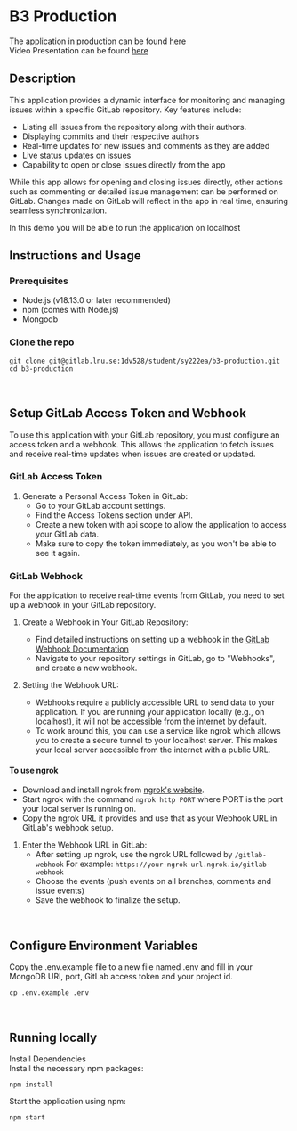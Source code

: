 # B3 Production

The application in production can be found [here](https://cscloud7-220.lnu.se/)
<br>
Video Presentation can be found [here](https://youtu.be/mn6RPgo0_aQ)


## Description
This application provides a dynamic interface for monitoring and managing issues within a specific GitLab repository. Key features include:

- Listing all issues from the repository along with their authors.
- Displaying commits and their respective authors
- Real-time updates for new issues and comments as they are added
- Live status updates on issues
- Capability to open or close issues directly from the app

While this app allows for opening and closing issues directly, other actions such as commenting or detailed issue management can be performed on GitLab. Changes made on GitLab will reflect in the app in real time, ensuring seamless synchronization.

In this demo you will be able to run the application on localhost


## Instructions and Usage
### Prerequisites
* Node.js (v18.13.0 or later recommended)
* npm (comes with Node.js)
* Mongodb

### Clone the repo 

```
git clone git@gitlab.lnu.se:1dv528/student/sy222ea/b3-production.git
cd b3-production
```
<br>

## Setup GitLab Access Token and Webhook 
To use this application with your GitLab repository, you must configure an access token and a webhook. This allows the application to fetch issues and receive real-time updates when issues are created or updated.

### GitLab Access Token
1. Generate a Personal Access Token in GitLab:
    * Go to your GitLab account settings.
    * Find the Access Tokens section under API.
    * Create a new token with api scope to allow the application to access your GitLab data.
    * Make sure to copy the token immediately, as you won't be able to see it again.


### GitLab Webhook
For the application to receive real-time events from GitLab, you need to set up a webhook in your GitLab repository.

1. Create a Webhook in Your GitLab Repository:

    * Find detailed instructions on setting up a webhook in the [GitLab Webhook Documentation](https://docs.gitlab.com/ee/user/project/integrations/webhooks.html)
    * Navigate to your repository settings in GitLab, go to "Webhooks", and create a new webhook.
2. Setting the Webhook URL:

    * Webhooks require a publicly accessible URL to send data to your application. If you are running your application locally (e.g., on localhost), it will not be accessible from the internet by default.
    * To work around this, you can use a service like ngrok which allows you to create a secure tunnel to your localhost server. This makes your local server accessible from the internet with a public URL.


#### To use ngrok

* Download and install ngrok from [ngrok's website](https://ngrok.com/).
* Start ngrok with the command ```ngrok http PORT``` where PORT is the port your local server is running on.
* Copy the ngrok URL it provides and use that as your Webhook URL in GitLab's webhook setup.

1. Enter the Webhook URL in GitLab:
    * After setting up ngrok, use the ngrok URL followed by ```/gitlab-webhook``` For example: ```https://your-ngrok-url.ngrok.io/gitlab-webhook```
    * Choose the events (push events on all branches, comments and issue events)
    * Save the webhook to finalize the setup.


<br>

## Configure Environment Variables <br>

Copy the .env.example file to a new file named .env and fill in your MongoDB URI, port, GitLab access token and your project id. 


```
cp .env.example .env
```
<br>

## Running locally 
Install Dependencies<br>
Install the necessary npm packages:
```
npm install
```

Start the application using npm:

```
npm start 
```